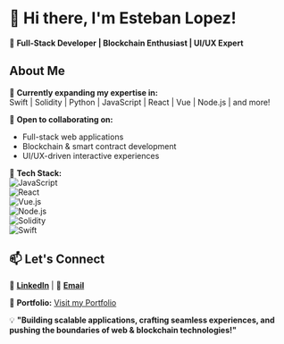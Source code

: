 # 👋 Hi there, I'm Esteban Lopez!  

🚀 <b>Full-Stack Developer | Blockchain Enthusiast | UI/UX Expert</b>  

## About Me  
🌱 <b>Currently expanding my expertise in:</b>  
Swift | Solidity | Python | JavaScript | React | Vue | Node.js | and more!  

💞️ <b>Open to collaborating on:</b>  
- Full-stack web applications  
- Blockchain & smart contract development  
- UI/UX-driven interactive experiences  

🔧 <b>Tech Stack:</b>  
![JavaScript](https://img.shields.io/badge/JavaScript-F7DF1E?style=flat&logo=javascript&logoColor=black)  
![React](https://img.shields.io/badge/React-61DAFB?style=flat&logo=react&logoColor=black)  
![Vue.js](https://img.shields.io/badge/Vue.js-4FC08D?style=flat&logo=vue.js&logoColor=white)  
![Node.js](https://img.shields.io/badge/Node.js-339933?style=flat&logo=node.js&logoColor=white)  
![Solidity](https://img.shields.io/badge/Solidity-363636?style=flat&logo=solidity&logoColor=white)  
![Swift](https://img.shields.io/badge/Swift-FA7343?style=flat&logo=swift&logoColor=white)  

## 📫 <b>Let's Connect</b>  
🔗 <b><a href="https://www.linkedin.com/in/esteban-lopez-webdev/">LinkedIn</a></b> | 📧 <b><a href="mailto:hello@lopezesteban.me">Email</a></b>  

🚀 <b>Portfolio:</b> <a href="http://lopezesteban.me/portfolio/">Visit my Portfolio</a>  

💡 <b>"Building scalable applications, crafting seamless experiences, and pushing the boundaries of web & blockchain technologies!"</b>  


